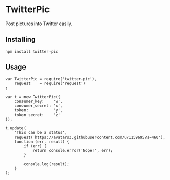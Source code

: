# TwitterPic

Post pictures into Twitter easily.

## Installing

`npm install twitter-pic`

## Usage

```
var TwitterPic = require('twitter-pic'),
    request    = require('request')
;

var t = new TwitterPic({
    consumer_key:    'w',
    consumer_secret: 'x',
    token:           'y',
    token_secret:    'z'
});

t.update(
    'This can be a status',
    request('https://avatars3.githubusercontent.com/u/1159695?s=460'),
    function (err, result) {
        if (err) {
            return console.error('Nope!', err);
        }
        
        console.log(result);
    }
);
```
